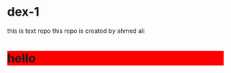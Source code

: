 # dex-1
this is text repo
this repo is created by ahmed ali
<h1 style="background-color: red;">hello</h1>
